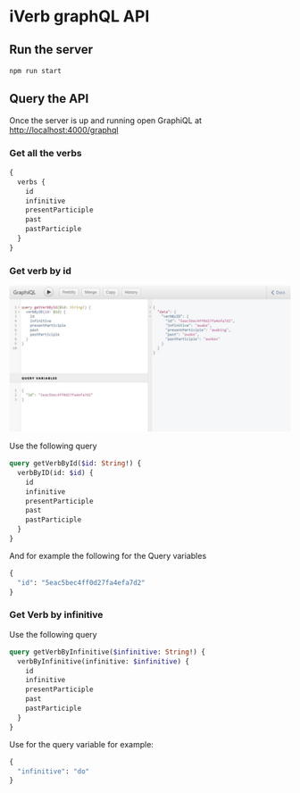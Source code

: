 # iVerb graphQL API

## Run the server

```bash
npm run start
```

## Query the API

Once the server is up and running open GraphiQL at [http://localhost:4000/graphql](http://localhost:4000/graphql)

### Get all the verbs

```graphql
{
  verbs {
    id
    infinitive
    presentParticiple
    past
    pastParticiple
  }
}
```

### Get verb by id

![graphiql-query](doc/images/GraphiQL-query.jpg)

Use the following query

```graphql
query getVerbById($id: String!) {
  verbByID(id: $id) {
    id
    infinitive
    presentParticiple
    past
    pastParticiple
  }
}
```

And for example the following for the Query variables

```graphql
{
  "id": "5eac5bec4ff0d27fa4efa7d2"
}
```

### Get Verb by infinitive

Use the following query

```graphql
query getVerbByInfinitive($infinitive: String!) {
  verbByInfinitive(infinitive: $infinitive) {
    id
    infinitive
    presentParticiple
    past
    pastParticiple
  }
}
```

Use for the query variable for example:

```graphql
{
  "infinitive": "do"
}
```
